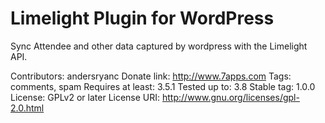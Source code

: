 # Limelight Plugin for WordPress

Sync Attendee and other data captured by wordpress with the Limelight API.

Contributors: andersryanc
Donate link: http://www.7apps.com
Tags: comments, spam
Requires at least: 3.5.1
Tested up to: 3.8
Stable tag: 1.0.0
License: GPLv2 or later
License URI: http://www.gnu.org/licenses/gpl-2.0.html
